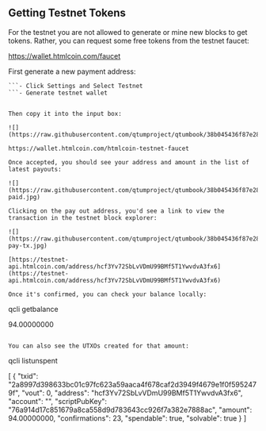 ## Getting Testnet Tokens

For the testnet you are not allowed to generate or mine new blocks to get tokens. Rather, you can request some free tokens from the testnet faucet:

https://wallet.htmlcoin.com/faucet

First generate a new payment address:

```wallet.htmlcoin.com
```- Click Settings and Select Testnet
```- Generate testnet wallet


Then copy it into the input box:

![](https://raw.githubusercontent.com/qtumproject/qtumbook/38b045436f87e28ad80fc041549c0ee4a77dda38/en/part1/networks/faucet.jpg)

https://wallet.htmlcoin.com/htmlcoin-testnet-faucet

Once accepted, you should see your address and amount in the list of latest payouts:

![](https://raw.githubusercontent.com/qtumproject/qtumbook/38b045436f87e28ad80fc041549c0ee4a77dda38/en/part1/networks/faucet-paid.jpg)

Clicking on the pay out address, you'd see a link to view the transaction in the testnet block explorer:

![](https://raw.githubusercontent.com/qtumproject/qtumbook/38b045436f87e28ad80fc041549c0ee4a77dda38/en/part1/networks/faucet-pay-tx.jpg)

[https://testnet-api.htmlcoin.com/address/hcf3Yv72SbLvVDmU99BMf5T1YwvdvA3fx6](https://testnet-api.htmlcoin.com/address/hcf3Yv72SbLvVDmU99BMf5T1YwvdvA3fx6)

Once it's confirmed, you can check your balance locally:

```
qcli getbalance

94.00000000
```

You can also see the UTXOs created for that amount:

```
qcli listunspent

[
  {
    "txid": "2a8997d398633bc01c97fc623a59aaca4f678caf2d3949f4679e1f0f5952479f",
    "vout": 0,
    "address": "hcf3Yv72SbLvVDmU99BMf5T1YwvdvA3fx6",
    "account": "",
    "scriptPubKey": "76a914d17c851679a8ca558d9d783643cc926f7a382e7888ac",
    "amount": 94.00000000,
    "confirmations": 23,
    "spendable": true,
    "solvable": true
  }
]
```
